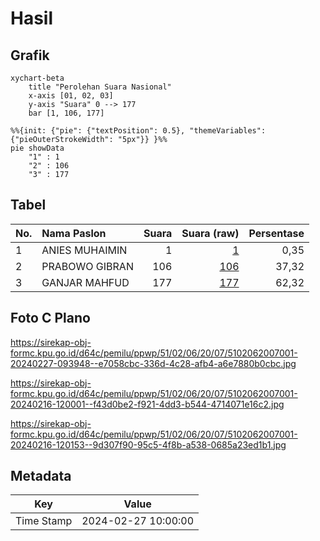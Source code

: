 # Hasil

## Grafik

```mermaid
xychart-beta
    title "Perolehan Suara Nasional"
    x-axis [01, 02, 03]
    y-axis "Suara" 0 --> 177
    bar [1, 106, 177]
```

```mermaid
%%{init: {"pie": {"textPosition": 0.5}, "themeVariables": {"pieOuterStrokeWidth": "5px"}} }%%
pie showData
    "1" : 1
    "2" : 106
    "3" : 177
```

## Tabel

| No. | Nama Paslon    | Suara | Suara (raw) | Persentase |
|:--- |:-------------- | -----:| -----------:| ----------:|
| 1   | ANIES MUHAIMIN | 1     | [1][p-1]    | 0,35       |
| 2   | PRABOWO GIBRAN | 106   | [106][p-2]  | 37,32      |
| 3   | GANJAR MAHFUD  | 177   | [177][p-3]  | 62,32      |


[p-1]: https://github.com/gigit-pemilu/pemilu-2024/blob/main/pilpres/hitung-suara/sub/51-bali/sub/02-tabanan/sub/06-kediri/sub/2007-kaba-kaba/sub/001-tps/sub/paslon-1.txt
[p-2]: https://github.com/gigit-pemilu/pemilu-2024/blob/main/pilpres/hitung-suara/sub/51-bali/sub/02-tabanan/sub/06-kediri/sub/2007-kaba-kaba/sub/001-tps/sub/paslon-2.txt
[p-3]: https://github.com/gigit-pemilu/pemilu-2024/blob/main/pilpres/hitung-suara/sub/51-bali/sub/02-tabanan/sub/06-kediri/sub/2007-kaba-kaba/sub/001-tps/sub/paslon-3.txt

## Foto C Plano

https://sirekap-obj-formc.kpu.go.id/d64c/pemilu/ppwp/51/02/06/20/07/5102062007001-20240227-093948--e7058cbc-336d-4c28-afb4-a6e7880b0cbc.jpg

https://sirekap-obj-formc.kpu.go.id/d64c/pemilu/ppwp/51/02/06/20/07/5102062007001-20240216-120001--f43d0be2-f921-4dd3-b544-4714071e16c2.jpg

https://sirekap-obj-formc.kpu.go.id/d64c/pemilu/ppwp/51/02/06/20/07/5102062007001-20240216-120153--9d307f90-95c5-4f8b-a538-0685a23ed1b1.jpg


## Metadata

| Key        | Value               |
| ---------- | ------------------- |
| Time Stamp | 2024-02-27 10:00:00 |



